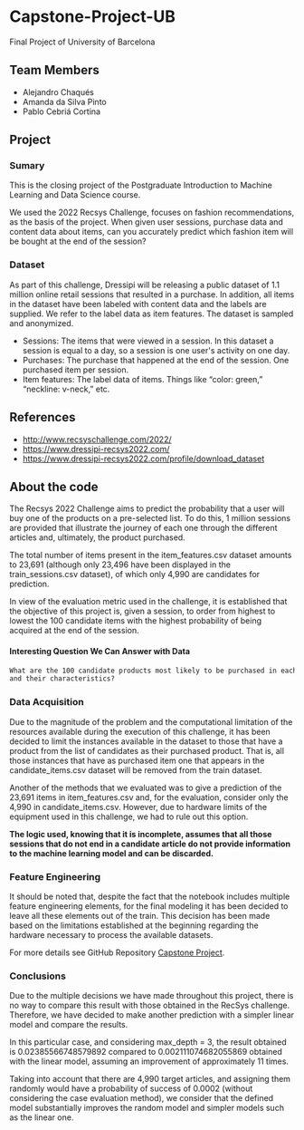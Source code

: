 # Capstone-Project-UB
Final Project of University of Barcelona


## Team Members
- Alejandro Chaqués 
- Amanda da Silva Pinto
- Pablo Cebriá Cortina

## Project

### Sumary

This is the closing project of the Postgraduate Introduction to Machine Learning and Data Science course. 

We used the 2022 Recsys Challenge, focuses on fashion recommendations, as the basis of the project. When given user sessions, purchase data and content data about items, can you accurately predict which fashion item will be bought at the end of the session?

### Dataset
As part of this challenge, Dressipi will be releasing a public dataset of 1.1 million online retail sessions that resulted in a purchase. In addition, all items in the dataset have been labeled with content data and the labels are supplied. We refer to the label data as item features. The dataset is sampled and anonymized.

- Sessions: The items that were viewed in a session. In this dataset a session is equal to a day, so a session is one user's activity on one day.
- Purchases: The purchase that happened at the end of the session. One purchased item per session.
- Item features: The label data of items. Things like “color: green,” “neckline: v-neck,” etc.

## References

- http://www.recsyschallenge.com/2022/
- https://www.dressipi-recsys2022.com/
- https://www.dressipi-recsys2022.com/profile/download_dataset

## About the code
The Recsys 2022 Challenge aims to predict the probability that a user will buy one of the products on a pre-selected list. To do this, 1 million sessions are provided that illustrate the journey of each one through the different articles and, ultimately, the product purchased.

The total number of items present in the item_features.csv dataset amounts to 23,691 (although only 23,496 have been displayed in the train_sessions.csv dataset), of which only 4,990 are candidates for prediction.

In view of the evaluation metric used in the challenge, it is established that the objective of this project is, given a session, to order from highest to lowest the 100 candidate items with the highest probability of being acquired at the end of the session.

#### Interesting Question We Can Answer with Data

```markdown
What are the 100 candidate products most likely to be purchased in each session based on the products visited 
and their characteristics?

```

### Data Acquisition

Due to the magnitude of the problem and the computational limitation of the resources available during the execution of this challenge, it has been decided to limit the instances available in the dataset to those that have a product from the list of candidates as their purchased product. That is, all those instances that have as purchased item one that appears in the candidate_items.csv dataset will be removed from the train dataset.

Another of the methods that we evaluated was to give a prediction of the 23,691 items in item_features.csv and, for the evaluation, consider only the 4,990 in candidate_items.csv. However, due to hardware limits of the equipment used in this challenge, we had to rule out this option.

**The logic used, knowing that it is incomplete, assumes that all those sessions that do not end in a candidate article do not provide information to the machine learning model and can be discarded.**

### Feature Engineering

It should be noted that, despite the fact that the notebook includes multiple feature engineering elements, for the final modeling it has been decided to leave all these elements out of the train. This decision has been made based on the limitations established at the beginning regarding the hardware necessary to process the available datasets.

For more details see GitHub Repository [Capstone Project](https://github.com/Amandasilvap/Capstone-Project-UB/blob/main/Code/Capstone_final.ipynb).

### Conclusions

Due to the multiple decisions we have made throughout this project, there is no way to compare this result with those obtained in the RecSys challenge. Therefore, we have decided to make another prediction with a simpler linear model and compare the results.

In this particular case, and considering max_depth = 3, the result obtained is 0.02385566748579892 compared to 0.002111074682055869 obtained with the linear model, assuming an improvement of approximately 11 times.

Taking into account that there are 4,990 target articles, and assigning them randomly would have a probability of success of 0.0002 (without considering the case evaluation method), we consider that the defined model substantially improves the random model and simpler models such as the linear one.
